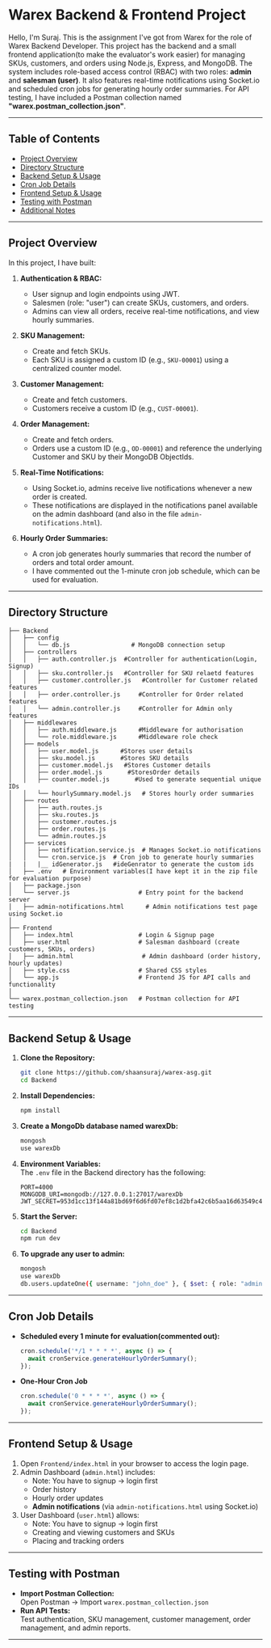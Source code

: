 # Warex Backend & Frontend Project

Hello, I'm Suraj. This is the assignment I've got from Warex for the role of Warex Backend Developer. This project has the  backend and a small frontend application(to make the evaluator's work easier) for managing SKUs, customers, and orders using Node.js, Express, and MongoDB. The system includes role-based access control (RBAC) with two roles: **admin** and **salesman (user)**. It also features real-time notifications using Socket.io and scheduled cron jobs for generating hourly order summaries. For API testing, I have included a Postman collection named **"warex.postman_collection.json"**.

---

## Table of Contents

- [Project Overview](#project-overview)
- [Directory Structure](#directory-structure)
- [Backend Setup & Usage](#backend-setup--usage)
- [Cron Job Details](#cron-job-details)
- [Frontend Setup & Usage](#frontend-setup--usage)
- [Testing with Postman](#testing-with-postman)
- [Additional Notes](#additional-notes)


---

## Project Overview

In this project, I have built:

1. **Authentication & RBAC:**  
   - User signup and login endpoints using JWT.
   - Salesmen (role: "user") can create SKUs, customers, and orders.
   - Admins can view all orders, receive real-time notifications, and view hourly summaries.

2. **SKU Management:**  
   - Create and fetch SKUs.
   - Each SKU is assigned a custom ID (e.g., `SKU-00001`) using a centralized counter model.

3. **Customer Management:**  
   - Create and fetch customers.
   - Customers receive a custom ID (e.g., `CUST-00001`).

4. **Order Management:**  
   - Create and fetch orders.
   - Orders use a custom ID (e.g., `OD-00001`) and reference the underlying Customer and SKU by their MongoDB ObjectIds.

5. **Real-Time Notifications:**  
   - Using Socket.io, admins receive live notifications whenever a new order is created.
   - These notifications are displayed in the notifications panel available on the admin dashboard (and also in the file `admin-notifications.html`).

6. **Hourly Order Summaries:**  
   - A cron job generates hourly summaries that record the number of orders and total order amount.  
   - I have commented out the 1-minute cron job schedule, which can be used for evaluation.

---

## Directory Structure

```
├── Backend
│   ├── config
│   │   └── db.js                 # MongoDB connection setup
│   ├── controllers
│   │   ├── auth.controller.js  #Controller for authentication(Login, Signup)
│   │   ├── sku.controller.js   #Controller for SKU relaetd features
│   │   ├── customer.controller.js   #Controller for Customer related features
│   │   ├── order.controller.js     #Controller for Order related features
│   │   └── admin.controller.js     #Controller for Admin only features
│   ├── middlewares 
│   │   ├── auth.middleware.js      #Middleware for authorisation
│   │   └── role.middleware.js      #Middleware role check
│   ├── models
│   │   ├── user.model.js      #Stores user details
│   │   ├── sku.model.js       #Stores SKU details
│   │   ├── customer.model.js   #Stores Customer details
│   │   ├── order.model.js       #StoresOrder details
│   │   ├── counter.model.js       #Used to generate sequential unique IDs 
│   │   └── hourlySummary.model.js   # Stores hourly order summaries
│   ├── routes
│   │   ├── auth.routes.js
│   │   ├── sku.routes.js
│   │   ├── customer.routes.js
│   │   ├── order.routes.js
│   │   └── admin.routes.js
│   ├── services
│   │   ├── notification.service.js  # Manages Socket.io notifications
│   │   └── cron.service.js  # Cron job to generate hourly summaries
|   |   |__ idGenerator.js   #ideGenrator to generate the custom ids     
│   ├── .env   # Environment variables(I have kept it in the zip file for evaluation purpose)
│   ├── package.json
│   └── server.js                   # Entry point for the backend server
│   ├── admin-notifications.html      # Admin notifications test page using Socket.io
│
├── Frontend
│   ├── index.html                  # Login & Signup page
│   ├── user.html                   # Salesman dashboard (create customers, SKUs, orders)
│   ├── admin.html                   # Admin dashboard (order history, hourly updates)
│   ├── style.css                   # Shared CSS styles
│   └── app.js                      # Frontend JS for API calls and functionality
│
└── warex.postman_collection.json   # Postman collection for API testing
```

---

## Backend Setup & Usage

1. **Clone the Repository:**  
   ```bash
   git clone https://github.com/shaansuraj/warex-asg.git
   cd Backend
   ```

2. **Install Dependencies:**  
   ```bash
   npm install
   ```

4. **Create a MongoDb database named warexDb:**

   ```bash
   mongosh 
   use warexDb
   ```


5. **Environment Variables:**  
   The `.env` file in the Backend directory has the following:
   ```
   PORT=4000
   MONGODB_URI=mongodb://127.0.0.1:27017/warexDb
   JWT_SECRET=953d1cc13f144a81bd69f6d6fd07ef8c1d2bfa42c6b5aa16d63549c4dbff7c6a
   ```

6. **Start the Server:**  
   ```bash
   cd Backend
   npm run dev
   ```

7. **To upgrade any user to admin:**

   ```bash
   mongosh 
   use warexDb
   db.users.updateOne({ username: "john_doe" }, { $set: { role: "admin" } })

   ```

---

## Cron Job Details

- **Scheduled every 1 minute for evaluation(commented out):**  
  ```js
  cron.schedule('*/1 * * * *', async () => {
    await cronService.generateHourlyOrderSummary();
  });
  ```
- **One-Hour Cron Job**  
  ```js
  cron.schedule('0 * * * *', async () => {
    await cronService.generateHourlyOrderSummary();
  });
  ```

---

## Frontend Setup & Usage

1. Open `Frontend/index.html` in your browser to access the login page.
2. Admin Dashboard (`admin.html`) includes:
   - Note: You have to signup -> login first
   - Order history
   - Hourly order updates
   - **Admin notifications** (via `admin-notifications.html` using Socket.io)
3. User Dashboard (`user.html`) allows:
   - Note: You have to signup -> login first
   - Creating and viewing customers and SKUs
   - Placing and tracking orders

---

## Testing with Postman

- **Import Postman Collection:**  
  Open Postman → Import `warex.postman_collection.json`
- **Run API Tests:**  
  Test authentication, SKU management, customer management, order management, and admin reports.

---





